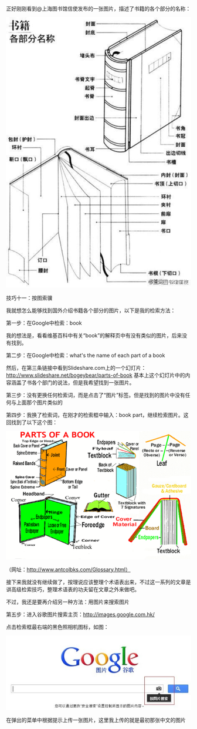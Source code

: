 正好刚刚看到@上海图书馆信使发布的一张图片，描述了书籍的各个部分的名称：

![](Pics/10-1.png)

技巧十一：按图索骥

我就想怎么能够找到国外介绍书籍各个部分的图片，以下是我的检索方法：

第一步：在Google中检索：book

我的想法是，看看维基百科中有关“book”的解释页中有没有类似的图片，后来没有找到。

第二步：在Google中检索：what's the name of each part of a book

然后，在第三条链接中看到Slideshare.com上的一个幻灯片：http://www.slideshare.net/bogeybear/parts-of-book 
基本上这个幻灯片中的内容涵盖了书各个部门的说法，但是我希望找到一张图片。

第三步：没有更换任何检索词，而是点击了“图片”标签。但是找到的图片中没有任何与上面那个图片类似的

第四步：我换了检索词，在刚才的检索框中输入：book part，继续检索图片。这回找到了以下这个图：

![](Pics/10-2.png)

（网址：http://www.antcolbks.com/Glossary.html） 

接下来我就没有继续做了，按理说应该整理个术语表出来，不过这一系列的文章是讲高级检索技巧，整理术语表的功夫留在文章之外来做吧。

不过，我还是要再介绍另一种方法：用图片来搜索图片

第五步：进入谷歌图片搜索主页：http://images.google.com.hk/ 

点击检索框最右端的黑色照相机图标，如图：

![](Pics/10-3.png)

在弹出的菜单中根据提示上传一张图片，这里我上传的就是最初那张中文的图片
